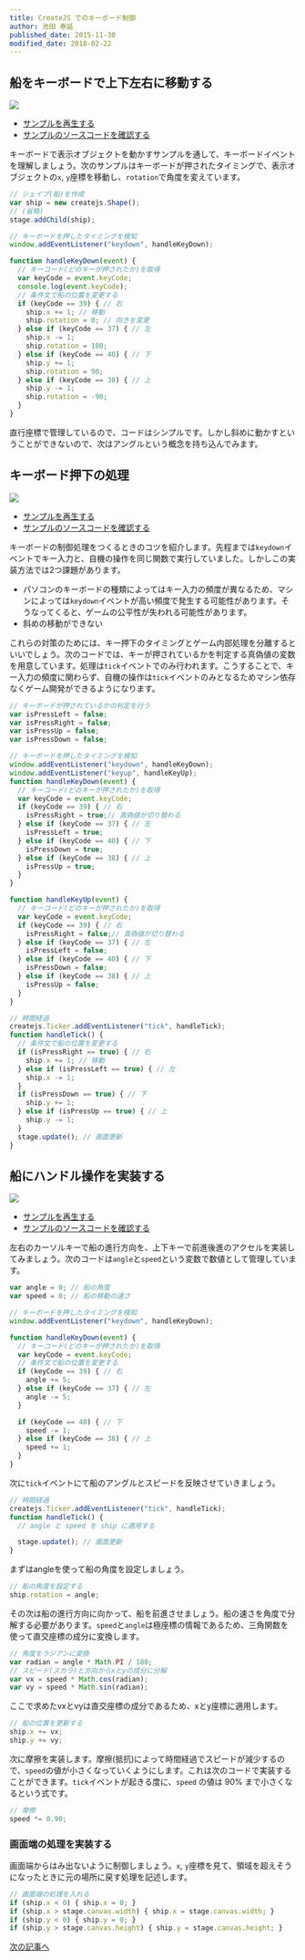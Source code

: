 ```yaml
---
title: CreateJS でのキーボード制御
author: 池田 泰延
published_date: 2015-11-30
modified_date: 2018-02-22
---
```


## 船をキーボードで上下左右に移動する

![](../imgs/keyboard_ship_basic.html.png)

- [サンプルを再生する](https://ics-creative.github.io/tutorial-createjs/samples/keyboard_ship_basic.html)
- [サンプルのソースコードを確認する](../samples/keyboard_ship_basic.html)


キーボードで表示オブジェクトを動かすサンプルを通して、キーボードイベントを理解しましょう。次のサンプルはキーボードが押されたタイミングで、表示オブジェクトの`x`, `y`座標を移動し、`rotation`で角度を変えています。

```js
// シェイプ(船)を作成
var ship = new createjs.Shape();
// (省略)
stage.addChild(ship);

// キーボードを押したタイミングを検知
window.addEventListener("keydown", handleKeyDown);

function handleKeyDown(event) {
  // キーコード(どのキーが押されたか)を取得
  var keyCode = event.keyCode;
  console.log(event.keyCode);
  // 条件文で船の位置を変更する
  if (keyCode == 39) { // 右
    ship.x += 1; // 移動
    ship.rotation = 0; // 向きを変更
  } else if (keyCode == 37) { // 左
    ship.x -= 1;
    ship.rotation = 180;
  } else if (keyCode == 40) { // 下
    ship.y += 1;
    ship.rotation = 90;
  } else if (keyCode == 38) { // 上
    ship.y -= 1;
    ship.rotation = -90;
  }
}
```

直行座標で管理しているので、コードはシンプルです。しかし斜めに動かすということができないので、次はアングルという概念を持ち込んでみます。



## キーボード押下の処理

![](../imgs/keyboard_ship_basic_tick.html.png)

- [サンプルを再生する](https://ics-creative.github.io/tutorial-createjs/samples/keyboard_ship_basic_tick.html)
- [サンプルのソースコードを確認する](../samples/keyboard_ship_basic_tick.html)


キーボードの制御処理をつくるときのコツを紹介します。先程までは`keydown`イベントでキー入力と、自機の操作を同じ関数で実行していました。しかしこの実装方法では2つ課題があります。

- パソコンのキーボードの種類によってはキー入力の頻度が異なるため、マシンによっては`keydown`イベントが高い頻度で発生する可能性があります。そうなってくると、ゲームの公平性が失われる可能性があります。
- 斜めの移動ができない

これらの対策のためには、キー押下のタイミングとゲーム内部処理を分離するといいでしょう。次のコードでは、キーが押されているかを判定する真偽値の変数を用意しています。処理は`tick`イベントでのみ行われます。こうすることで、キー入力の頻度に関わらず、自機の操作は`tick`イベントのみとなるためマシン依存なくゲーム開発ができるようになります。

```js
// キーボードが押されているかの判定を行う
var isPressLeft = false;
var isPressRight = false;
var isPressUp = false;
var isPressDown = false;

// キーボードを押したタイミングを検知
window.addEventListener("keydown", handleKeyDown);
window.addEventListener("keyup", handleKeyUp);
function handleKeyDown(event) {
  // キーコード(どのキーが押されたか)を取得
  var keyCode = event.keyCode;
  if (keyCode == 39) { // 右
    isPressRight = true;// 真偽値が切り替わる
  } else if (keyCode == 37) { // 左
    isPressLeft = true;
  } else if (keyCode == 40) { // 下
    isPressDown = true;
  } else if (keyCode == 38) { // 上
    isPressUp = true;
  }
}

function handleKeyUp(event) {
  // キーコード(どのキーが押されたか)を取得
  var keyCode = event.keyCode;
  if (keyCode == 39) { // 右
    isPressRight = false;// 真偽値が切り替わる
  } else if (keyCode == 37) { // 左
    isPressLeft = false;
  } else if (keyCode == 40) { // 下
    isPressDown = false;
  } else if (keyCode == 38) { // 上
    isPressUp = false;
  }
}

// 時間経過
createjs.Ticker.addEventListener("tick", handleTick);
function handleTick() {
  // 条件文で船の位置を変更する
  if (isPressRight == true) { // 右
    ship.x += 1; // 移動
  } else if (isPressLeft == true) { // 左
    ship.x -= 1;
  }
  if (isPressDown == true) { // 下
    ship.y += 1;
  } else if (isPressUp == true) { // 上
    ship.y -= 1;
  }
  stage.update(); // 画面更新
}
```


## 船にハンドル操作を実装する

![](../imgs/keyboard_ship_vector.html.png)

- [サンプルを再生する](https://ics-creative.github.io/tutorial-createjs/samples/keyboard_ship_vector.html)
- [サンプルのソースコードを確認する](../samples/keyboard_ship_vector.html)

左右のカーソルキーで船の進行方向を、上下キーで前進後進のアクセルを実装してみましょう。次のコードは`angle`と`speed`という変数で数値として管理しています。

```js
var angle = 0; // 船の角度
var speed = 0; // 船の移動の速さ

// キーボードを押したタイミングを検知
window.addEventListener("keydown", handleKeyDown);

function handleKeyDown(event) {
  // キーコード(どのキーが押されたか)を取得
  var keyCode = event.keyCode;
  // 条件文で船の位置を変更する
  if (keyCode == 39) { // 右
    angle += 5;
  } else if (keyCode == 37) { // 左
    angle -= 5;
  }

  if (keyCode == 40) { // 下
    speed -= 1;
  } else if (keyCode == 38) { // 上
    speed += 1;
  }
}
```

次に`tick`イベントにて船のアングルとスピードを反映させていきましょう。

```js
// 時間経過
createjs.Ticker.addEventListener("tick", handleTick);
function handleTick() {
  // angle と speed を ship に適用する

  stage.update(); // 画面更新
}
```

まずはangleを使って船の角度を設定しましょう。

```js
// 船の角度を設定する
ship.rotation = angle;
```

その次は船の進行方向に向かって、船を前進させましょう。船の速さを角度で分解する必要があります。`speed`と`angle`は極座標の情報であるため、三角関数を使って直交座標の成分に変換します。

```js
// 角度をラジアンに変換
var radian = angle * Math.PI / 180;
// スピード(スカラ)と方向からxとyの成分に分解
var vx = speed * Math.cos(radian);
var vy = speed * Math.sin(radian);
```

ここで求めたvxとvyは直交座標の成分であるため、xとy座標に適用します。

```js
// 船の位置を更新する
ship.x += vx;
ship.y += vy;
```

次に摩擦を実装します。摩擦(抵抗)によって時間経過でスピードが減少するので、`speed`の値が小さくなっていくようにします。これは次のコードで実装することができます。`tick`イベントが起きる度に、`speed` の値は 90% まで小さくなるという式です。

```js
// 摩擦
speed *= 0.90;
```

### 画面端の処理を実装する

画面端からはみ出ないように制御しましょう。`x`, `y`座標を見て、領域を超えそうになったときに元の場所に戻す処理を記述します。

```js
// 画面端の処理を入れる
if (ship.x < 0) { ship.x = 0; }
if (ship.x > stage.canvas.width) { ship.x = stage.canvas.width; }
if (ship.y < 0) { ship.y = 0; }
if (ship.y > stage.canvas.height) { ship.y = stage.canvas.height; }
```

[次の記事へ](hittest.md)

